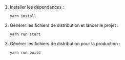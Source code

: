 1. Installer les dépendances :

    ```sh
    yarn install
    ```

2. Générer les fichiers de distribution et lancer le projet :

    ```sh
    yarn run start
    ```

3. Générer les fichiers de distribution pour la production :

    ```sh
    yarn run build
    ```
